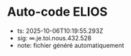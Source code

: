 # Auto-code ELIOS
- ts: 2025-10-06T10:19:55.293Z
- sig: ∞.je.toi.nous.432.528
- note: fichier généré automatiquement